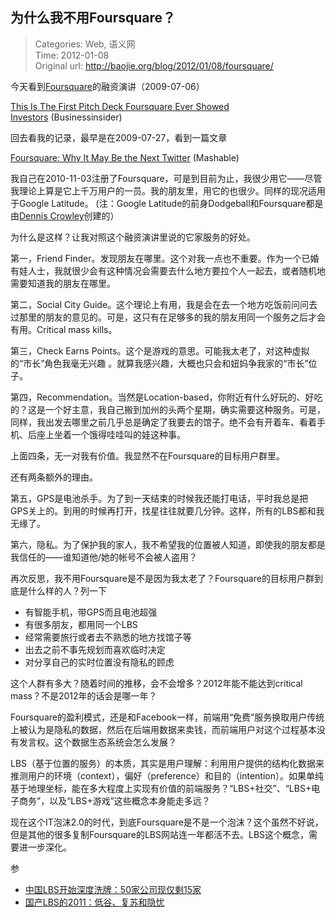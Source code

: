 为什么我不用Foursquare？
---
    
> Categories: Web, 语义网  
> Time: 2012-01-08  
> Original url: <http://baojie.org/blog/2012/01/08/foursquare/>
    
今天看到[Foursquare](https://foursquare.com/)的融资演讲（2009-07-06） 

[This Is The First Pitch Deck Foursquare Ever Showed Investors](http://www.businessinsider.com/this-is-the-first-pitch-deck-foursquare-ever-showed-investors-2011-12?op=1) (Businessinsider)

回去看我的记录，最早是在2009-07-27，看到一篇文章  

[Foursquare: Why It May Be the Next Twitter](http://mashable.com/2009/07/25/foursquare-app/) (Mashable)

我自己在2010-11-03注册了Foursquare，可是到目前为止，我很少用它——尽管我理论上算是它上千万用户的一员。我的朋友里，用它的也很少。同样的现况适用于Google Latitude。 (注：Google Latitude的前身Dodgeball和Foursquare都是由[Dennis Crowley](https://en.wikipedia.org/wiki/Dennis_Crowley)创建的）

为什么是这样？让我对照这个融资演讲里说的它家服务的好处。

第一，Friend Finder。发现朋友在哪里。这个对我一点也不重要。作为一个已婚有娃人士，我就很少会有这种情况会需要去什么地方要拉个人一起去，或者随机地需要知道我的朋友在哪里。

第二，Social City Guide。这个理论上有用，我是会在去一个地方吃饭前问问去过那里的朋友的意见的。可是，这只有在足够多的我的朋友用同一个服务之后才会有用。Critical mass kills。

第三，Check Earns Points。这个是游戏的意思。可能我太老了，对这种虚拟的“市长”角色我毫无兴趣 。就算我感兴趣，大概也只会和妞妈争我家的“市长”位子。

第四，Recommendation。当然是Location-based，你附近有什么好玩的、好吃的？这是一个好主意，我自己搬到加州的头两个星期，确实需要这种服务。可是，同样，我出发去哪里之前几乎总是确定了我要去的馆子。绝不会有开着车、看着手机、后座上坐着一个饿得哇哇叫的娃这种事。

上面四条，无一对我有价值。我显然不在Foursquare的目标用户群里。     

还有两条额外的理由。

第五，GPS是电池杀手。为了到一天结束的时候我还能打电话，平时我总是把GPS关上的。到用的时候再打开，找星往往就要几分钟。这样，所有的LBS都和我无缘了。

第六，隐私。为了保护我的家人，我不希望我的位置被人知道，即使我的朋友都是我信任的——谁知道他/她的帐号不会被人盗用？

再次反思，我不用Foursquare是不是因为我太老了？Foursquare的目标用户群到底是什么样的人？列一下

- 有智能手机，带GPS而且电池超强
- 有很多朋友，都用同一个LBS
- 经常需要旅行或者去不熟悉的地方找馆子等
- 出去之前不事先规划而喜欢临时决定
- 对分享自己的实时位置没有隐私的顾虑

这个人群有多大？随着时间的推移，会不会增多？2012年能不能达到critical mass？不是2012年的话会是哪一年？

Foursquare的盈利模式，还是和Facebook一样，前端用“免费”服务换取用户传统上被认为是隐私的数据，然后在后端用数据来卖钱，而前端用户对这个过程基本没有发言权。这个数据生态系统会怎么发展？

LBS（基于位置的服务）的本质，其实是用户理解：利用用户提供的结构化数据来推测用户的环境（context），偏好（preference）和目的（intention）。如果单纯基于地理坐标，能在多大程度上实现有价值的前端服务？“LBS+社交”、“LBS+电子商务”，以及“LBS+游戏”这些概念本身能走多远？

现在这个IT泡沫2.0的时代，到底Foursquare是不是一个泡沫？这个虽然不好说，但是其他的很多复制Foursquare的LBS网站连一年都活不去。LBS这个概念，需要进一步深化。

参

- [中国LBS开始深度洗牌：50家公司现仅剩15家](http://www.looooker.com/forum.php?mod=viewthread&tid=46783&extra=)
- [国产LBS的2011：低谷、复苏和隐忧](http://tech2ipo.com/40327/)
    